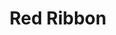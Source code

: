 ---
title: "Red Ribbon"
url: /dasmarinas/red-ribbon-governor-juanito-r-remulla-sr-road/
shop: bakery
---